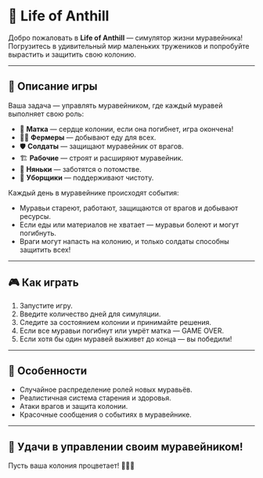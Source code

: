 # 🐜 Life of Anthill

Добро пожаловать в **Life of Anthill** — симулятор жизни муравейника!  
Погрузитесь в удивительный мир маленьких тружеников и попробуйте вырастить и защитить свою колонию.

---

## 🏰 Описание игры

Ваша задача — управлять муравейником, где каждый муравей выполняет свою роль:  
- 👑 **Матка** — сердце колонии, если она погибнет, игра окончена!
- 🧑‍🌾 **Фермеры** — добывают еду для всех.
- 🛡️ **Солдаты** — защищают муравейник от врагов.
- 🏗️ **Рабочие** — строят и расширяют муравейник.
- 👶 **Няньки** — заботятся о потомстве.
- 🧹 **Уборщики** — поддерживают чистоту.

Каждый день в муравейнике происходят события:  
- Муравьи стареют, работают, защищаются от врагов и добывают ресурсы.
- Если еды или материалов не хватает — муравьи болеют и могут погибнуть.
- Враги могут напасть на колонию, и только солдаты способны защитить всех!

---

## 🎮 Как играть

1. Запустите игру.
2. Введите количество дней для симуляции.
3. Следите за состоянием колонии и принимайте решения.
4. Если все муравьи погибнут или умрёт матка — GAME OVER.
5. Если хотя бы один муравей выживет до конца — вы победили!

---

## 📝 Особенности

- Случайное распределение ролей новых муравьёв.
- Реалистичная система старения и здоровья.
- Атаки врагов и защита колонии.
- Красочные сообщения о событиях в муравейнике.

---

## 🚀 Удачи в управлении своим муравейником!  
Пусть ваша колония процветает! 🐜👑🌱
